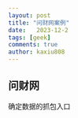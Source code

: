 ```yaml
---
layout: post
title: "问财网案例"
date:   2023-12-2
tags: [geek]
comments: true
author: kaxiu808  
---
```


## 问财网

确定数据的抓包入口


<!--stackedit_data:
eyJoaXN0b3J5IjpbLTYwMzY3NzU1LC02ODY2MDY2NTJdfQ==
-->